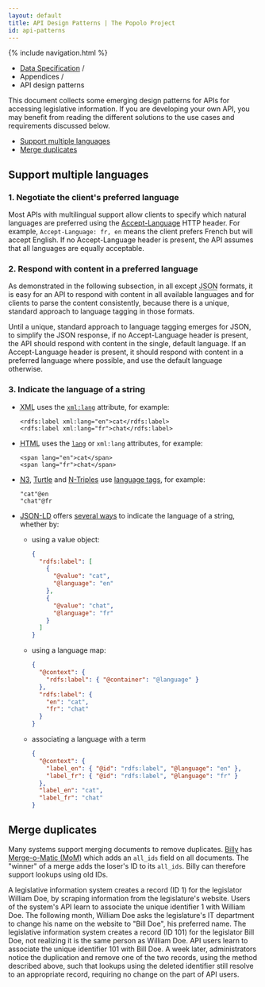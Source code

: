 ```yaml
---
layout: default
title: API Design Patterns | The Popolo Project
id: api-patterns
---
```

{% include navigation.html %}

<ul class="breadcrumb">
  <li><a href="/specs/">Data Specification</a> <span class="divider">/</span></li>
  <li>Appendices <span class="divider">/</span></li>
  <li class="active">API design patterns</li>
</ul>

This document collects some emerging design patterns for APIs for accessing legislative information. If you are developing your own API, you may benefit from reading the different solutions to the use cases and requirements discussed below.

* [Support multiple languages](#internationalization)
* [Merge duplicates](#duplicates)

<h2 id="internationalization">Support multiple languages</h2>

### 1. Negotiate the client's preferred language

Most APIs with multilingual support allow clients to specify which natural languages are preferred using the [Accept-Language](http://www.w3.org/Protocols/rfc2616/rfc2616-sec14.html#sec14.4) HTTP header. For example, `Accept-Language: fr, en` means the client prefers French but will accept English. If no Accept-Language header is present, the API assumes that all languages are equally acceptable.

### 2. Respond with content in a preferred language

As demonstrated in the following subsection, in all except <abbr title="JavaScript Object Notation">JSON</abbr> formats, it is easy for an API to respond with content in all available languages and for clients to parse the content consistently, because there is a unique, standard approach to language tagging in those formats.

Until a unique, standard approach to language tagging emerges for JSON, to simplify the JSON response, if no Accept-Language header is present, the API should respond with content in the single, default language. If an Accept-Language header is present, it should respond with content in a preferred language where possible, and use the default language otherwise.

### 3. Indicate the language of a string

* <abbr title="Extensible Markup Language">XML</abbr> uses the [`xml:lang`](http://www.w3.org/TR/REC-rdf-syntax/#section-Syntax-languages) attribute, for example:

    ```
    <rdfs:label xml:lang="en">cat</rdfs:label>
    <rdfs:label xml:lang="fr">chat</rdfs:label>
    ```

* <abbr title="HyperText Markup Language">HTML</abbr> uses the [`lang`](http://www.w3.org/TR/rdfa-in-html/#specifying-the-language-for-a-literal) or `xml:lang` attributes, for example:

    ```
    <span lang="en">cat</span>
    <span lang="fr">chat</span>
    ```

* [<abbr title="Notation 3">N3</abbr>](http://en.wikipedia.org/wiki/Notation_3), [Turtle](http://www.w3.org/TR/turtle/) and [N-Triples](http://www.w3.org/TR/n-triples/) use [language tags](http://tools.ietf.org/html/rfc3066), for example:

    ```
    "cat"@en
    "chat"@fr
    ```

* [JSON-LD](http://json-ld.org/spec/latest/json-ld/) offers [several ways](http://json-ld.org/spec/latest/json-ld/#string-internationalization) to indicate the language of a string, whether by:

    * using a value object:

        ```json
        {
          "rdfs:label": [
            {
              "@value": "cat",
              "@language": "en"
            },
            {
              "@value": "chat",
              "@language": "fr"
            }
          ]
        }
        ```

    * using a language map:

        ```json
        {
          "@context": {
            "rdfs:label": { "@container": "@language" }
          },
          "rdfs:label": {
            "en": "cat",
            "fr": "chat"
          }
        }
        ```

    * associating a language with a term

        ```json
        {
          "@context": {
            "label_en": { "@id": "rdfs:label", "@language": "en" },
            "label_fr": { "@id": "rdfs:label", "@language": "fr" }
          },
          "label_en": "cat",
          "label_fr": "chat"
        }
        ```

<h2 id="duplicates">Merge duplicates</h2>

Many systems support merging documents to remove duplicates. [Billy](https://github.com/sunlightlabs/billy/) has [Merge-o-Matic (MoM)](https://github.com/sunlightlabs/billy/wiki/Merge-o-matic) which adds an `all_ids` field on all documents. The "winner" of a merge adds the loser's ID to its `all_ids`. Billy can therefore support lookups using old IDs.

<div class="well well-example">
  A legislative information system creates a record (ID 1) for the legislator William Doe, by scraping information from the legislature's website. Users of the system's API learn to associate the unique identifier 1 with William Doe. The following month, William Doe asks the legislature's IT department to change his name on the website to "Bill Doe", his preferred name. The legislative information system creates a record (ID 101) for the legislator Bill Doe, not realizing it is the same person as William Doe. API users learn to associate the unique identifier 101 with Bill Doe. A week later, administrators notice the duplication and remove one of the two records, using the method described above, such that lookups using the deleted identifier still resolve to an appropriate record, requiring no change on the part of API users.
</div>